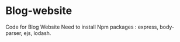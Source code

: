 # Blog-website
Code for Blog Website
Need to install Npm packages : express, body-parser, ejs, lodash.
